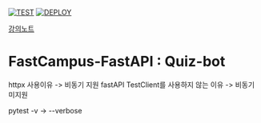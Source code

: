 [![TEST](https://github.com/bmcho/fastapi_quiz_bot/actions/workflows/test.yml/badge.svg?branch=master)](https://github.com/bmcho/fastapi_quiz_bot/actions/workflows/test.yml)
[![DEPLOY](https://github.com/bmcho/fastapi_quiz_bot/actions/workflows/deploy.yml/badge.svg?branch=release)](https://github.com/bmcho/fastapi_quiz_bot/actions/workflows/deploy.yml)

[강의노트](https://www.notion.so/fastapi/dddb1dba1d154834bd7968a8daf89995?v=c35c3464fa3d43b3b65d5cfd75cd84a5)

# FastCampus-FastAPI : Quiz-bot




 httpx 사용이유 -> 비동기 지원
 fastAPI TestClient를 사용하지 않는 이유 -> 비동기 미지원


 pytest -v -> --verbose